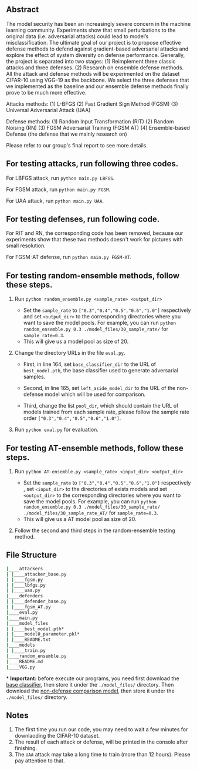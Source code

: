 ## Abstract
The model security has been an increasingly severe concern in the machine learning community.
Experiments show that small perturbations to the original data (i.e. adversarial attacks) could lead to
model’s misclassification. The ultimate goal of our project is to propose effective defense methods
to defend against gradient-based adversarial attacks and explore the effect of system diversity on
defense performance. Generally, the project is separated into two stages: (1) Reimplement three
classic attacks and three defenses. (2) Research on ensemble defense methods. All the attack and
defense methods will be experimented on the dataset CIFAR-10 using VGG-19 as the backbone. We
select the three defenses that we implemented as the baseline and our ensemble defense methods
finally prove to be much more effective.

Attacks methods:
(1) L-BFGS
(2) Fast Gradient Sign Method (FGSM)
(3) Universal Adversarial Attack (UAA)

Defense methods:
(1) Random Input Transformation (RIT)
(2) Random Noising (RN)
(3) FGSM Adversarial Training (FGSM AT)
(4) Ensemble-based Defense (the defense that we mainly research on)

Please refer to our group's final report to see more details.


## For testing attacks, run following three codes.
For LBFGS attack, run `python main.py LBFGS`.

For FGSM attack, run `python main.py FGSM`.

For UAA attack, run `python main.py UAA`.

## For testing defenses, run following code.
For RIT and RN, the corresponding code has been removed, because our experiments show that these two methods doesn't work for pictures with small resolution.

For FGSM-AT defense, run `python main.py FGSM-AT`.

## For testing random-ensemble methods, follow these steps.
1. Run `python random_ensemble.py <sample_rate> <output_dir>`
    * Set the `sample_rate` to  `["0.3","0.4","0.5","0.6","1.0"]` respectively and set `<output_dir>` to the corresponding directories where you want to save the model pools. For example, you can run  `python random_ensemble.py 0.3 ./model_files/30_sample_rate/` for `sample_rate=0.3`.
    * This will give us a model pool as size of 20.
2. Change the directory URLs in the file `eval.py`.

    * First, in line 164, set `base_classifier_dir` to the URL of `best_model.pth`, the base classifier used to generate adversarial samples.

    * Second, in line 165, set `left_aside_model_dir` to the URL of the non-defense model which will be used for comparison.

    * Third, change the list `pool_dir`, which should contain the URL of models trained from each sample rate, please follow the sample rate order `["0.3","0.4","0.5","0.6","1.0"]`. 
3. Run `python eval.py` for evaluation.

## For testing AT-ensemble methods, follow these steps.
1. Run `python AT-ensemble.py <sample_rate> <input_dir> <output_dir>`
     * Set the `sample_rate` to  `["0.3","0.4","0.5","0.6","1.0"]` respectively , set `<input_dir>` to the directories of exists models and  set `<output_dir>` to the corresponding directories where you want to save the model pools. For example, you can run  `python random_ensemble.py 0.3 ./model_files/30_sample_rate/ ./model_files/30_sample_rate_AT/` for `sample_rate=0.3`.
    * This will give us a AT model pool as size of 20.

2. Follow the second and third steps in the random-ensemble testing method.

## File Structure

```bash
|____attackers
| |____attacker_base.py
| |____fgsm.py
| |____lbfgs.py
| |____uaa.py
|____defenders
| |____defender_base.py
| |____fgsm_AT.py
|____eval.py
|____main.py
|____model_files
| |____best_model.pth*
| |____model0_parameter.pkl*
| |____README.txt
|____models
| |____train.py
|____random_ensemble.py
|____README.md
|____VGG.py
```

\* **Important:** before execute our programs, you need first download the [base classifier](https://drive.google.com/drive/u/0/folders/1lapsdyaRy35wmFp6kKdNA93Saq3BC1TC), then store it under the `./model_files/` directory. Then download the [non-defense comparison model](https://drive.google.com/file/d/1-6sZEzRzHjkFUs428aXm3IxLbgKBFLZR/view?usp=sharing), then store it under the `./model_files/` directory.



## Notes

1. The first time you run our code, you may need to wait a few minutes for downlaoding the CIFAR-10 dataset.
2. The result of each attack or defense, will be printed in the console after finishing.
3. The `UAA` attack may take a long time to train (more than 12 hours). Please pay attention to that.
